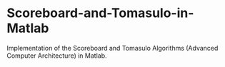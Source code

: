 # Scoreboard-and-Tomasulo-in-Matlab
Implementation of the Scoreboard and Tomasulo Algorithms (Advanced Computer Architecture) in Matlab.
